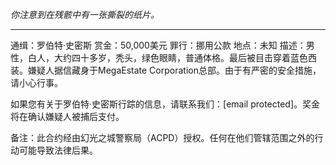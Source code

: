 _你注意到在残骸中有一张撕裂的纸片。_

---

通缉：罗伯特·史密斯
赏金：50,000美元
罪行：挪用公款
地点：未知
描述：男性，白人，大约四十多岁，秃头，绿色眼睛，普通体格。最后被目击穿着蓝色西装。嫌疑人据信藏身于MegaEstate Corporation总部。由于有严密的安全措施，请小心行事。

如果您有关于罗伯特·史密斯行踪的信息，请联系我们：[email protected]。奖金将在确认嫌疑人被捕后支付。

备注：此合约经由幻光之城警察局（ACPD）授权。任何在他们管辖范围之外的行动可能导致法律后果。
